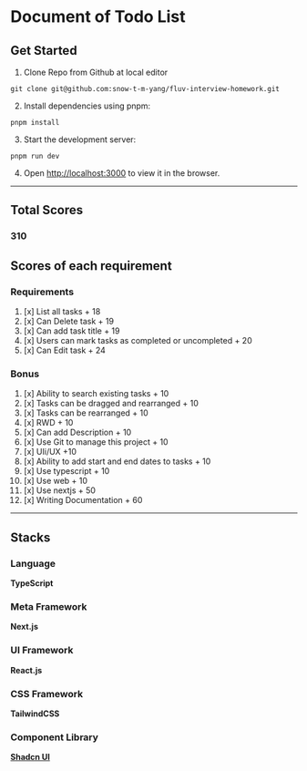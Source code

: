# Document of Todo List

## Get Started

1. Clone Repo from Github at local editor

```shell
git clone git@github.com:snow-t-m-yang/fluv-interview-homework.git
```

2. Install dependencies using pnpm:

``` shell
pnpm install
 ```

3. Start the development server:

 ``` shell
pnpm run dev
 ```

4. Open <http://localhost:3000> to view it in the browser.

---

## Total Scores

### **310**

## Scores of each requirement

### Requirements

1. [x] List all tasks + 18
2. [x] Can Delete task + 19
3. [x] Can add task title + 19
4. [x] Users can mark tasks as completed or uncompleted + 20
5. [x] Can Edit task + 24

### Bonus

1. [x] Ability to search existing tasks + 10
2. [x] Tasks can be dragged and rearranged + 10
3. [x] Tasks can be rearranged + 10
4. [x] RWD + 10
5. [x] Can add Description + 10
6. [x] Use Git to manage this project + 10
7. [x] UIi/UX +10
8. [x] Ability to add start and end dates to tasks + 10
9. [x] Use typescript + 10
10. [x] Use web + 10
11. [x] Use nextjs + 50
12. [x] Writing Documentation + 60

---

## Stacks

### Language

**TypeScript**

### Meta Framework

**Next.js**

### UI Framework

**React.js**

### CSS Framework

**TailwindCSS**

### Component Library

**[Shadcn UI](https://ui.shadcn.com/)**
